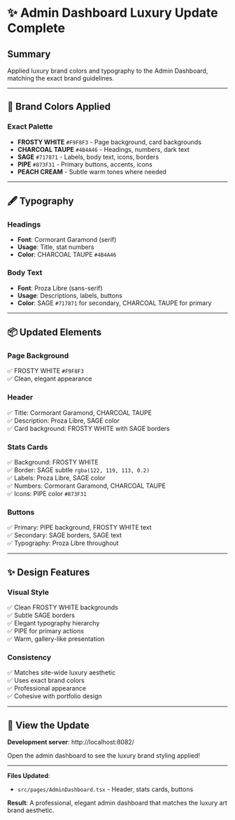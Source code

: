 # ✨ Admin Dashboard Luxury Update Complete

## Summary
Applied luxury brand colors and typography to the Admin Dashboard, matching the exact brand guidelines.

---

## 🎨 Brand Colors Applied

### Exact Palette
- **FROSTY WHITE** `#F9F8F3` - Page background, card backgrounds
- **CHARCOAL TAUPE** `#4B4A46` - Headings, numbers, dark text
- **SAGE** `#717871` - Labels, body text, icons, borders
- **PIPE** `#873F31` - Primary buttons, accents, icons
- **PEACH CREAM** - Subtle warm tones where needed

---

## 🖋️ Typography

### Headings
- **Font**: Cormorant Garamond (serif)
- **Usage**: Title, stat numbers
- **Color**: CHARCOAL TAUPE `#4B4A46`

### Body Text
- **Font**: Proza Libre (sans-serif)
- **Usage**: Descriptions, labels, buttons
- **Color**: SAGE `#717871` for secondary, CHARCOAL TAUPE for primary

---

## 📦 Updated Elements

### Page Background
✅ FROSTY WHITE `#F9F8F3`  
✅ Clean, elegant appearance  

### Header
✅ Title: Cormorant Garamond, CHARCOAL TAUPE  
✅ Description: Proza Libre, SAGE color  
✅ Card background: FROSTY WHITE with SAGE borders  

### Stats Cards
✅ Background: FROSTY WHITE  
✅ Border: SAGE subtle `rgba(122, 119, 113, 0.2)`  
✅ Labels: Proza Libre, SAGE color  
✅ Numbers: Cormorant Garamond, CHARCOAL TAUPE  
✅ Icons: PIPE color `#873F31`  

### Buttons
✅ Primary: PIPE background, FROSTY WHITE text  
✅ Secondary: SAGE borders, SAGE text  
✅ Typography: Proza Libre throughout  

---

## ✨ Design Features

### Visual Style
✅ Clean FROSTY WHITE backgrounds  
✅ Subtle SAGE borders  
✅ Elegant typography hierarchy  
✅ PIPE for primary actions  
✅ Warm, gallery-like presentation  

### Consistency
✅ Matches site-wide luxury aesthetic  
✅ Uses exact brand colors  
✅ Professional appearance  
✅ Cohesive with portfolio design  

---

## 🚀 View the Update

**Development server**: http://localhost:8082/

Open the admin dashboard to see the luxury brand styling applied!

---

**Files Updated**:
- `src/pages/AdminDashboard.tsx` - Header, stats cards, buttons

**Result**: A professional, elegant admin dashboard that matches the luxury art brand aesthetic.


